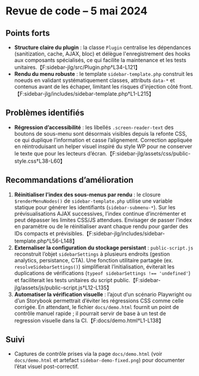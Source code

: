 # Revue de code – 5 mai 2024

## Points forts
- **Structure claire du plugin** : la classe `Plugin` centralise les dépendances (sanitization, cache, AJAX, bloc) et délègue l'enregistrement des hooks aux composants spécialisés, ce qui facilite la maintenance et les tests unitaires.【F:sidebar-jlg/src/Plugin.php†L34-L121】
- **Rendu du menu robuste** : le template `sidebar-template.php` construit les noeuds en validant systématiquement classes, attributs `data-*` et contenus avant de les échaper, limitant les risques d'injection côté front.【F:sidebar-jlg/includes/sidebar-template.php†L1-L215】

## Problèmes identifiés
- **Régression d’accessibilité** : les libellés `.screen-reader-text` des boutons de sous-menu sont désormais visibles depuis la refonte CSS, ce qui duplique l’information et casse l’alignement. Correction appliquée en réintroduisant un helper visuel inspiré du style WP pour ne conserver le texte que pour les lecteurs d’écran.【F:sidebar-jlg/assets/css/public-style.css†L38-L60】

## Recommandations d’amélioration
1. **Réinitialiser l’index des sous-menus par rendu** : le closure `$renderMenuNodes()` de `sidebar-template.php` utilise une variable statique pour générer les identifiants (`sidebar-submenu-*`). Sur les prévisualisations AJAX successives, l’index continue d’incrémenter et peut dépasser les limites CSS/JS attendues. Envisager de passer l’index en paramètre ou de le réinitialiser avant chaque rendu pour garder des IDs compacts et prévisibles.【F:sidebar-jlg/includes/sidebar-template.php†L56-L148】
2. **Externaliser la configuration du stockage persistant** : `public-script.js` reconstruit l’objet `sidebarSettings` à plusieurs endroits (gestion analytics, persistance, CTA). Une fonction utilitaire partagée (ex. `resolveSidebarSettings()`) simplifierait l’initialisation, éviterait les duplications de vérifications (`typeof sidebarSettings !== 'undefined'`) et faciliterait les tests unitaires du script public.【F:sidebar-jlg/assets/js/public-script.js†L12-L135】
3. **Automatiser la vérification visuelle** : l’ajout d’un scénario Playwright ou d’un Storybook permettrait d’éviter les régressions CSS comme celle corrigée. En attendant, le fichier `docs/demo.html` fournit un point de contrôle manuel rapide ; il pourrait servir de base à un test de regression visuelle dans la CI.【F:docs/demo.html†L1-L138】

## Suivi
- Captures de contrôle prises via la page `docs/demo.html` (voir `docs/demo.html` et artefact `sidebar-demo-fixed.png`) pour documenter l’état visuel post-correctif.
